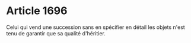 # Article 1696

<p>Celui qui vend une succession sans en spécifier en détail les objets n'est tenu de garantir que sa qualité d'héritier.</p>